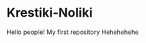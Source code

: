# Krestiki-Noliki
Hello people! My first repository
Hehehehehe

<!DOCTYPE html>
<html>
  <head>
    <meta charset="utf-8">
      <link rel="shortcut icon" href="Прямоугольник 1 копия.png" type="image/x-icon">
    <title>Крестики Нолики</title>
      <meta name="viewsport" content="width=device-width , initial-scale=1.0">
  <link rel="stylesheet" href="style.css">
        <script src="https://unpkg.com/vue" charset="utf-8"></script>
      <style>
 
      </style>
    
  </head>
  <body>
                                       
     <div id="mane1">
      <div id="main" ref="header">
      
        <div id="reg">
            <h1>Введите имя игроков</h1>
            <input v-model="player1" placeholder="Игрок1">  
            
            <input v-model="player2" placeholder="Игрок2">
       
            <input type="checkbox"   v-model="x" style="max-width: 40px !important" placeholder="Игрок2" ><h2>Bot</h2>
          
                
            
     
            
            <button v-on:click="test">Начать</button>
        </div>  
      
      </div>
   
 </div>     
      <div id="app">{{message}}</div>
      
      
  <table id="table"  >      
  <tr>
         
    <td v-on:click="addxoro(0)">{{message[0]}}</td>
      <td v-on:click="addxoro(1)">{{message[1]}}</td>
      <td v-on:click="addxoro(2)">{{message[2]}}</td>
  </tr>
      <tr>
    <td v-on:click="addxoro(3)">{{message[3]}}</td>
          <td v-on:click="addxoro(4)">{{message[4]}}</td>
          <td v-on:click="addxoro(5)">{{message[5]}}</td>
  </tr>
      <tr>
    <td v-on:click="addxoro(6)">{{message[6]}}</td>
          <td v-on:click="addxoro(7)">{{message[7]}}</td>
          <td v-on:click="addxoro(8)">{{message[8]}}</td>
  </tr>
    
</table>
      <div id="namerez">{{message}} ходит</div>
   <div id="app1" v-on:click="rest" style="cursor: pointer">Начать с начала</div>   
      <script>
       
 
          
          
          
          
         var b = "x";    
    var name1
     var name2
     var xstatus
   var c = true
    var app =  new Vue({
        el:'#app',
        data:{
           message : "Сейчас " + b
    
        }
    })    

    var reg = new Vue({
        el : "#reg",
        data :
        {
         player1 : "",
            player2 : "",
            x : ''
        },
        methods:
        
        {
          test : function(){
            name1 = reg.player1
             name2 =reg.player2
              xstatus = reg.x
              console.log(name1)
              console.log(name2)
               console.log(xstatus)
              
              if(name1 != '' && name2 != ''){
                   var elem = document.getElementById("mane1")
              elem.parentNode.removeChild(elem)
                 }
          
                namerez.geter(name1,name2,xstatus)
            
          }
            
        }
    })
       
       

    setTimeout (() => { namerez.botgo1()}, 1000)


    
    
    
      var app1 = new Vue({
          el : "#app1" , 
          data:{
            
          }
          ,
          methods:{
               rest: function(){
                      Vue.set(tab.message,0,'') 
                   Vue.set(tab.message,1,'')
                   Vue.set(tab.message,2,'')
                   Vue.set(tab.message,3,'')
                   Vue.set(tab.message,4,'')
                   Vue.set(tab.message,5,'')
                   Vue.set(tab.message,6,'')
                   Vue.set(tab.message,7,'')
                   Vue.set(tab.message,8,'')
           
                   b = "x"  
             
              app.message = "Сейчас " + b 
                   if(reg.x == false)
                namerez.message =  namerez.retn1()
                   else  namerez.message =  "BOT"
              c = true
                   
                   setTimeout (() => { namerez.botgo()},1000)
           
          }
          }
         
      })
      botmode = false
          win = false
         
          
       
          
          
      var tab = new Vue({
          el: "#table",
              data:{
                  message: ["",'','','','','','','','']
              },
          methods:{
                addxoro: function(index)
              {
                  
                     if(tab.message[index] == "" && c == true && reg.x  == false)
                       
                       {
                         
                            Vue.set(tab.message,index,b) 
                            if(b == "x") b = "o"
                            else if(b == "o") b = "x"
                            app.message = "Сейчас " + b 
                            namerez.seter()
                            namerez.setindex()
                       }
                  
                  
                  else if(tab.message[index] == "" && c == true && reg.x == true)
                  {
                          
                            if(b == "o"){
                                     Vue.set(tab.message,index,b) 
                                    if(b == "o") b = "x"
                                 app.message = "Сейчас " + b 
                                    namerez.seter()
                                namerez.setindex(index)
                                
                               
                              setTimeout (() => {  namerez.botgo() }, 500)
                               
                            }
                          
                }
                    
                  
                    
                  
                   if((tab.message[0] == 'x' && tab.message[1] == 'x' && tab.message[2] == 'x') || (tab.message[3] == 'x' && tab.message[4] == 'x' && tab.message[5] == 'x') || (tab.message[6] == 'x' && tab.message[7] == 'x' && tab.message[8] == 'x') || (tab.message[0] == 'x' && tab.message[3] == 'x' && tab.message[6] == 'x') || (tab.message[1] == 'x' && tab.message[4] == 'x' && tab.message[7] == 'x') || (tab.message[2] == 'x' && tab.message[5] == 'x' && tab.message[9] == 'x') || (tab.message[0] == 'x' && tab.message[4] == 'x' && tab.message[8] == 'x') || (tab.message[2] == 'x' && tab.message[4] == 'x' && tab.message[6] == 'x') )
                        {
                            c = false
                            if(reg.x != true)
                            app.message = "Победил " + namerez.retn1() + "(x)"
                            else if (reg.x == true){
                                app.message = "Победил " + "BOT" + "(x)"
                                        }
                            win = true
                        }
                    
                    else if((tab.message[0] == 'o' && tab.message[1] == 'o' && tab.message[2] == 'o') || (tab.message[3] == 'o' && tab.message[4] == 'o' && tab.message[5] == 'o') || (tab.message[6] == 'o' && tab.message[7] == 'o' && tab.message[8] == 'o') || (tab.message[0] == 'o' && tab.message[3] == 'o' && tab.message[6] == 'o') || (tab.message[1] == 'o' && tab.message[4] == 'o' && tab.message[7] == 'o') || (tab.message[2] == 'o' && tab.message[5] == 'o' && tab.message[9] == 'o') || (tab.message[0] == 'o' && tab.message[4] == 'o' && tab.message[8] == 'o') || (tab.message[2] == 'o' && tab.message[4] == 'o' && tab.message[6] == 'o') )
                        {
                            c = false
                            if(reg.x == true)
                            {
                                app.message = "Победил " + namerez.retn1()+ "(0)"
                            }
                            
                            else if(reg.x == false) {
                                app.message = "Победил " +namerez.retn2() + "(0)"
                                    }
                            
                           
                        }
                  
                  
                  else if (tab.message[0] != '' && tab.message[1] != '' && tab.message[2] != '' && tab.message[3] != '' && tab.message[4] != '' && tab.message[5] != ''&& tab.message[6] != '' && tab.message[7] != '' && tab.message[8] != '')  
                       {

                           c = false
                            app.message = "Ничья"
                           


                        }
                        
                      
                  
                       
                } 
                        
                   
                    
                    
                }
          
      })
      proverkauser1 = true

        index1 = ""
        
    var namerez = new Vue({
         el:'#namerez',
            data:{
            message : name1
              
            },
         methods :
        {

                         geter : function( num1, num2 ,xec1)
                         {
                              n1 = num1
                              n2 = num2
                              checkx = xec1
                             if(proverkauser1 == true && reg.x == false){
                                  namerez.message = n1
                                 proverkauser1 = false;
                             }
                             else if(proverkauser1 == true && reg.x == true){
                                         namerez.message = "BOT"
                                 proverkauser1 = false;   
                                        }
                             return n1,n2

                         },
            
            
                            seter : function()
                        {
                                
                                 if(b == 'x' && reg.x == false)
                                {
                                namerez.message = n1

                                }
                                else if (b == 'o' && reg.x == false)
                                {
                                    namerez.message = n2
                                }
                             else if (b == 'o' && reg.x == true)
                                {
                                    namerez.message = n1
                                }
                            else if (b == 'x' && reg.x == true)
                                {
                                    namerez.message = "BOT"
                                   
                                }
                           
                            
                        },
                        retn1 : function()
                            {
                                return n1;

                            },
                          retn2 : function()
                            {
                                return n2;

                            },
                            
                            botgo : function(){
                                
                            if(b == "x" && reg.x == true)    
                            {
                                if(tab.message[2] == "o" && tab.message[8] == "o" && tab.message[5] == ""){
                                       Vue.set(tab.message,5,b)  ,
                                        b = "o"  
                                }
                                else if(tab.message[6] == "o" && tab.message[8] == "o" && tab.message[7] == ""){
                                       Vue.set(tab.message,7,b)  ,
                                        b = "o"  
                                }
                                 else if(tab.message[7] == "o" && tab.message[8] == "o" && tab.message[6] == ""){
                                       Vue.set(tab.message,6,b)  ,
                                        b = "o"  
                                }
                                else if(tab.message[0] == "x" && tab.message[4] == "x" && tab.message[8] == ""){
                                       Vue.set(tab.message,8,b)  ,
                                        b = "o"  
                                }
                               else if(tab.message[2] == "x" && tab.message[4] == "x" && tab.message[6] == ""){
                                       Vue.set(tab.message,6,b)  ,
                                        b = "o"  
                                }
                                else if(tab.message[3] == "x" && tab.message[4] == "x" && tab.message[5] == ""){
                                       Vue.set(tab.message,5,b)  ,
                                        b = "o"  
                                }
                                
                                else if(tab.message[2] == "x" && tab.message[5] == "x" && tab.message[8] == ""){
                                       Vue.set(tab.message,8,b)  ,
                                        b = "o"  
                                }
                                else if(tab.message[1] == "x" && tab.message[4] == "x" && tab.message[7] == ""){
                                       Vue.set(tab.message,7,b)  ,
                                        b = "o"  
                                }
                                
                                
                                else if(tab.message[4] == "")
                                    {
                                     
                                         Vue.set(tab.message,4,b)  ,
                                        b = "o"
                                    }
                               else if(tab.message[0] == "")
                                    {
                                     
                                         Vue.set(tab.message,0,b)  ,
                                        b = "o"
                                    }
                                  else if(tab.message[2] == "")
                                    {
                                     
                                         Vue.set(tab.message,2,b)  ,
                                        b = "o"
                                    }
                                  else if(tab.message[8] == "")
                                    {
                                     
                                         Vue.set(tab.message,8,b)  ,
                                        b = "o"
                                    }
                                  else if(tab.message[3] == "")
                                    {
                                     
                                         Vue.set(tab.message,3,b)  ,
                                        b = "o"
                                    }
                                  else if(tab.message[5] == "")
                                    {
                                     
                                         Vue.set(tab.message,5,b)  ,
                                        b = "o"
                                    }
                                  else if(tab.message[7] == "")
                                    {
                                     
                                         Vue.set(tab.message,7,b)  ,
                                        b = "o"
                                    }
                                 else if(tab.message[1] == "")
                                    {
                                     
                                         Vue.set(tab.message,1,b)  ,
                                        b = "o"
                                    }
                                 else if(tab.message[6] == "")
                                    {
                                     
                                         Vue.set(tab.message,6,b)  ,
                                        b = "o"
                                    }
                                
                                app.message = "Сейчас " +"o" , namerez.message = n1 
                                
                                 if((tab.message[0] == 'x' && tab.message[1] == 'x' && tab.message[2] == 'x') || (tab.message[3] == 'x' && tab.message[4] == 'x' && tab.message[5] == 'x') || (tab.message[6] == 'x' && tab.message[7] == 'x' && tab.message[8] == 'x') || (tab.message[0] == 'x' && tab.message[3] == 'x' && tab.message[6] == 'x') || (tab.message[1] == 'x' && tab.message[4] == 'x' && tab.message[7] == 'x') || (tab.message[2] == 'x' && tab.message[5] == 'x' && tab.message[9] == 'x') || (tab.message[0] == 'x' && tab.message[4] == 'x' && tab.message[8] == 'x') || (tab.message[2] == 'x' && tab.message[4] == 'x' && tab.message[6] == 'x') )
                        {
                            c = false
                            if(reg.x != true)
                            app.message = "Победил " + namerez.retn1() + "(x)"
                            else if (reg.x == true){
                                app.message = "Победил " + "BOT" + "(x)"
                                        }
                            win = true
                        }
                    
                    else if((tab.message[0] == 'o' && tab.message[1] == 'o' && tab.message[2] == 'o') || (tab.message[3] == 'o' && tab.message[4] == 'o' && tab.message[5] == 'o') || (tab.message[6] == 'o' && tab.message[7] == 'o' && tab.message[8] == 'o') || (tab.message[0] == 'o' && tab.message[3] == 'o' && tab.message[6] == 'o') || (tab.message[1] == 'o' && tab.message[4] == 'o' && tab.message[7] == 'o') || (tab.message[2] == 'o' && tab.message[5] == 'o' && tab.message[9] == 'o') || (tab.message[0] == 'o' && tab.message[4] == 'o' && tab.message[8] == 'o') || (tab.message[2] == 'o' && tab.message[4] == 'o' && tab.message[6] == 'o') )
                        {
                            c = false
                            if(reg.x == true)
                            {
                                app.message = "Победил " + namerez.retn1()+ "(0)"
                            }
                            
                            else if(reg.x == false) {
                                app.message = "Победил " +namerez.retn2() + "(0)"
                                    }
                            
                           
                        }
                                 else if (tab.message[0] != '' && tab.message[1] != '' && tab.message[2] != '' && tab.message[3] != '' && tab.message[4] != '' && tab.message[5] != ''&& tab.message[6] != '' && tab.message[7] != '' && tab.message[8] != '')  
                       {

                           c = false
                            app.message = "Ничья"
                           


                        }
                                
                            }
                               
                                
                               
                                } , 
            
                                    setindex : function(index){ index1 = index  }
                                    ,
                            
                                    botgo1 : function(){
                                            
                                            if(reg.x == true)     
                                                {
                                                 Vue.set(tab.message,4,b) , app.message = "Сейчас " +"o" , namerez.message = n1 , console.log("suka"), b = "o" , console.log(b)
                                                }
                                               
                                            
                                    
                                    }
                
            
             
         
         }
        
    })    
      </script>
   
  </body>
</html>
